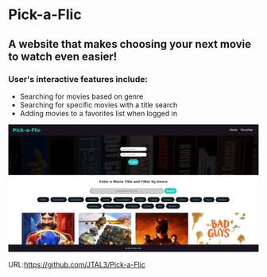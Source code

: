 # Pick-a-Flic
## A website that makes choosing your next movie to watch even easier!

### User's interactive features include:
- Searching for movies based on genre
- Searching for specific movies with a title search
- Adding movies to a favorites list when logged in

![Mockup](assets/images/pick-a-flic.jpg)

URL:https://github.com/JTAL3/Pick-a-Flic
